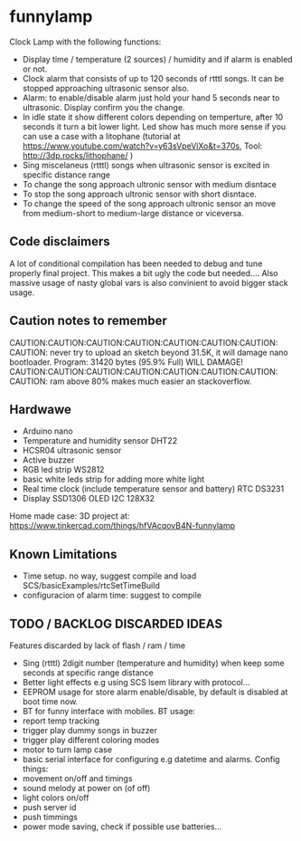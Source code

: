 # funnylamp

Clock Lamp with the following functions:

- Display time / temperature (2 sources) / humidity and if alarm is enabled or not.
- Clock alarm that consists of up to 120 seconds of rtttl songs. It can be stopped approaching ultrasonic sensor also.
- Alarm: to enable/disable alarm just hold your hand 5 seconds near to ultrasonic. Display confirm you the change. 
- In idle state it show different colors depending on temperture, after 10 seconds it turn a bit lower light.  Led show has much more sense if you can use a case with a litophane (tutorial at https://www.youtube.com/watch?v=y63sVpeViXo&t=370s, Tool: http://3dp.rocks/lithophane/ ) 
- Sing miscelaneus (rtttl) songs when ultrasonic sensor is excited in specific distance range
- To change the song approach ultronic sensor with medium disntace
- To stop the song approach ultronic sensor with short disntace.
- To change the speed of the song approach ultronic sensor an move from medium-short to medium-large distance or viceversa.


## Code disclaimers
A lot of conditional compilation has been needed to debug and tune properly final project. This makes a bit ugly the code but needed.... Also massive usage of nasty global vars is also convinient to avoid bigger stack usage.

## Caution notes to remember
CAUTION:CAUTION:CAUTION:CAUTION:CAUTION:CAUTION:CAUTION:
CAUTION: never try to upload an sketch beyond 31.5K, it will damage nano bootloader.  Program:   31420 bytes (95.9% Full) WILL DAMAGE!
CAUTION:CAUTION:CAUTION:CAUTION:CAUTION:CAUTION:CAUTION:
CAUTION: ram above 80% makes much easier an stackoverflow.

## Hardwawe
- Arduino nano
- Temperature and humidity sensor DHT22
- HCSR04 ultrasonic sensor
- Active buzzer
- RGB led strip WS2812
- basic white leds strip for adding more white light
- Real time clock (include temperature sensor and battery) RTC DS3231
- Display SSD1306 OLED I2C 128X32

Home made case: 3D project at: https://www.tinkercad.com/things/hfVAcqovB4N-funnylamp

## Known Limitations
- Time setup. no way, suggest compile and load SCS/basicExamples/rtcSetTimeBuild
- configuracion of alarm time: suggest to compile


## TODO / BACKLOG DISCARDED IDEAS
Features discarded by lack of flash / ram / time
- Sing (rtttl) 2digit number (temperature and humidity) when keep some seconds at specific range distance
- Better light effects e.g using SCS lsem library with protocol...
- EEPROM usage for store alarm enable/disable, by default is disabled at boot time now.
- BT for funny interface with mobiles. BT usage:
 - report temp tracking
 - trigger play dummy songs in buzzer
 - trigger play different coloring modes
- motor to turn lamp case
- basic serial interface for configuring e.g datetime and alarms.
Config things:
- movement on/off and timings
- sound melody at power on (of off)
- light colors on/off
- push server id
- push timmings
- power mode saving, check if possible use batteries...

